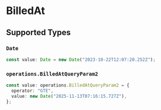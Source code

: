 # BilledAt


## Supported Types

### `Date`

```typescript
const value: Date = new Date("2023-10-22T12:07:20.252Z");
```

### `operations.BilledAtQueryParam2`

```typescript
const value: operations.BilledAtQueryParam2 = {
  operator: "GTE",
  value: new Date("2025-11-13T07:16:15.727Z"),
};
```

